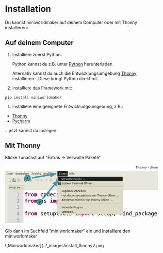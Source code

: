# Installation

Du kannst miniworldmaker auf deinem Computer oder mit Thonny
installieren:

## Auf deinem Computer

1.  Installiere zuerst Python.

    Python kannst du z.B. unter [Python](https://www.python.org)
    herunterladen.

    Alternativ kannst du auch die Entwicklungsumgebung
    [Thonny](https://thonny.org/) installieren - Diese bringt Python
    direkt mit.

2.  Installiere das Framework mit:

``` 
pip install miniworldmaker
```

1.  Installiere eine geeignete Entwicklungsumgebung, z.B.:

-   [Thonny](https://thonny.org/)
-   [Pycharm](https://www.jetbrains.com/de-de/pycharm/)

\...jetzt kannst du loslegen.

## Mit Thonny

Klicke zunächst auf \"Extras -\> Verwalte Pakete\"

![Miniworldmaker](../_images/install_thonny1.png)

Gib dann im Suchfeld \"miniworldmaker\" ein und installiere den
miniworldmaker

![Miniworldmaker](../_images/install_thonny2.png
